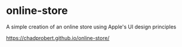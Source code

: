 # online-store
A simple creation of an online store using Apple's UI design principles

https://chadprobert.github.io/online-store/

